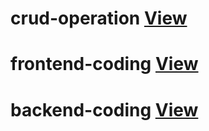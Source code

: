 # crud-operation <a href="https://sanjaysonkariya.github.io/crud-operation/">View</a>
# frontend-coding <a href="index.php">View</a>
# backend-coding <a href="config.php/">View</a>

